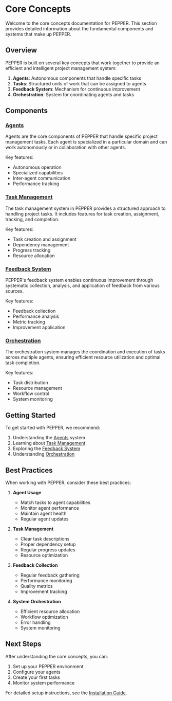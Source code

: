 # Core Concepts

Welcome to the core concepts documentation for PEPPER. This section provides detailed information about the fundamental components and systems that make up PEPPER.

## Overview

PEPPER is built on several key concepts that work together to provide an efficient and intelligent project management system:

1. **Agents**: Autonomous components that handle specific tasks
2. **Tasks**: Structured units of work that can be assigned to agents
3. **Feedback System**: Mechanism for continuous improvement
4. **Orchestration**: System for coordinating agents and tasks

## Components

### [Agents](agents.md)

Agents are the core components of PEPPER that handle specific project management tasks. Each agent is specialized in a particular domain and can work autonomously or in collaboration with other agents.

Key features:
- Autonomous operation
- Specialized capabilities
- Inter-agent communication
- Performance tracking

### [Task Management](tasks.md)

The task management system in PEPPER provides a structured approach to handling project tasks. It includes features for task creation, assignment, tracking, and completion.

Key features:
- Task creation and assignment
- Dependency management
- Progress tracking
- Resource allocation

### [Feedback System](feedback_system.md)

PEPPER's feedback system enables continuous improvement through systematic collection, analysis, and application of feedback from various sources.

Key features:
- Feedback collection
- Performance analysis
- Metric tracking
- Improvement application

### [Orchestration](orchestration.md)

The orchestration system manages the coordination and execution of tasks across multiple agents, ensuring efficient resource utilization and optimal task completion.

Key features:
- Task distribution
- Resource management
- Workflow control
- System monitoring

## Getting Started

To get started with PEPPER, we recommend:

1. Understanding the [Agents](agents.md) system
2. Learning about [Task Management](tasks.md)
3. Exploring the [Feedback System](feedback_system.md)
4. Understanding [Orchestration](orchestration.md)

## Best Practices

When working with PEPPER, consider these best practices:

1. **Agent Usage**
   - Match tasks to agent capabilities
   - Monitor agent performance
   - Maintain agent health
   - Regular agent updates

2. **Task Management**
   - Clear task descriptions
   - Proper dependency setup
   - Regular progress updates
   - Resource optimization

3. **Feedback Collection**
   - Regular feedback gathering
   - Performance monitoring
   - Quality metrics
   - Improvement tracking

4. **System Orchestration**
   - Efficient resource allocation
   - Workflow optimization
   - Error handling
   - System monitoring

## Next Steps

After understanding the core concepts, you can:

1. Set up your PEPPER environment
2. Configure your agents
3. Create your first tasks
4. Monitor system performance

For detailed setup instructions, see the [Installation Guide](../installation.md). 